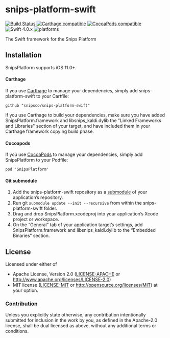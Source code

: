 # snips-platform-swift

[![Build Status](https://travis-ci.org/snipsco/snips-platform-swift.svg?branch=master)](https://travis-ci.org/snipsco/snips-platform-swift)
[![Carthage compatible](https://img.shields.io/badge/Carthage-compatible-4BC51D.svg?style=flat)](#carthage)
[![CocoaPods compatible](https://img.shields.io/cocoapods/v/ReactiveCocoa.svg)](#cocoapods)
![Swift 4.0.x](https://img.shields.io/badge/Swift-4.0.x-orange.svg)
![platforms](https://img.shields.io/badge/platforms-iOS%20-lightgrey.svg)

The Swift framework for the Snips Platform

## Installation

SnipsPlatform supports iOS 11.0+.

#### Carthage

If you use [Carthage][] to manage your dependencies, simply add snips-platform-swift to your Cartfile:

```
github "snipsco/snips-platform-swift"
```

If you use Carthage to build your dependencies, make sure you have added SnipsPlatform.framework and libsnips_kaldi.dylib the "Linked Frameworks and Libraries" section of your target, and have included them in your Carthage framework copying build phase.

#### Cocoapods

If you use [CocoaPods][] to manage your dependencies, simply add SnipsPlatform to your Podfile:

```
pod 'SnipsPlatform'
```

#### Git submodule

 1. Add the snips-platform-swift repository as a [submodule][] of your application’s repository.
 1. Run git `submodule update --init --recursive` from within the snips-platform-swift folder.
 1. Drag and drop SnipsPlatform.xcodeproj into your application’s Xcode project or workspace.
 1. On the “General” tab of your application target’s settings, add SnipsPlatform.framework and libsnips_kaldi.dylib to the “Embedded Binaries” section.

## License

Licensed under either of
 * Apache License, Version 2.0 ([LICENSE-APACHE](LICENSE-APACHE) or http://www.apache.org/licenses/LICENSE-2.0)
 * MIT license ([LICENSE-MIT](LICENSE-MIT) or http://opensource.org/licenses/MIT)
at your option.

### Contribution

Unless you explicitly state otherwise, any contribution intentionally submitted
for inclusion in the work by you, as defined in the Apache-2.0 license, shall
be dual licensed as above, without any additional terms or conditions.

[Carthage]: https://github.com/Carthage/Carthage
[CocoaPods]: https://cocoapods.org/
[submodule]: https://git-scm.com/book/en/v2/Git-Tools-Submodules
